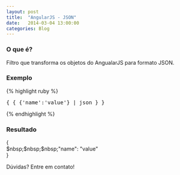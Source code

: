 ```yaml
---
layout: post
title:  "AngularJS - JSON"
date:   2014-03-04 13:00:00
categories: Blog
---
```


<h3>O que é?</h3>
Filtro que transforma os objetos do AngualarJS para formato JSON.

<h3>Exemplo</h3>
{% highlight ruby %}
<div ng-app>
  <script src="angular.min.js"></script>    
  <div>    
  	<pre>{ { {'name':'value'} | json } }</pre>        
  </div>
</div>
{% endhighlight %}

<h3>Resultado</h3>
{
<br />
$nbsp;$nbsp;$nbsp;"name": "value"
<br />
}

Dúvidas? Entre em contato!
